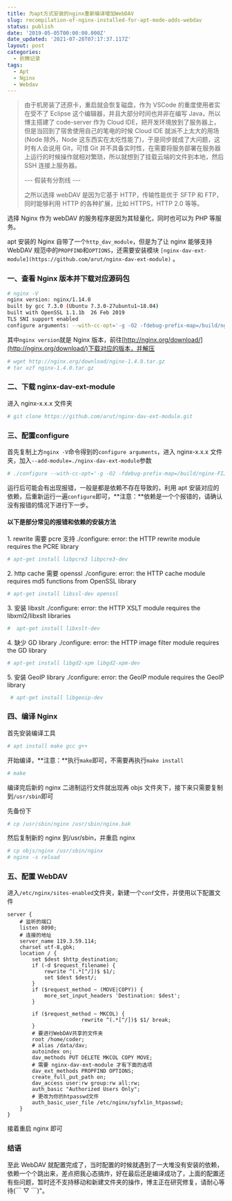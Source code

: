 ```yaml
---
title: 为apt方式安装的nginx重新编译增加WebDAV
slug: recompilation-of-nginx-installed-for-apt-mode-adds-webdav
status: publish
date: '2019-05-05T00:00:00.000Z'
date_updated: '2021-07-28T07:17:37.117Z'
layout: post
categories:
  - 折腾记录
tags:
  - Apt
  - Nginx
  - Webdav
---
```

> 由于机房装了还原卡，重启就会恢复磁盘，作为 VSCode 的重度使用者实在受不了 Eclipse 这个编辑器，并且大部分时间也并非在编写 Java，所以博主搭建了 code-server 作为 Cloud IDE，把开发环境放到了服务器上，但是当回到了宿舍使用自己的笔电的时候 Cloud IDE 就派不上太大的用场(Node 除外，Node 这东西实在太吃性能了)，于是同步就成了大问题，这时有人会说用 Git，可惜 Git 并不具备实时性，在需要将服务部署在服务器上运行的时候操作就相对繁琐，所以就想到了挂载云端的文件到本地，然后 SSH 连接上服务器。
>
> \--- 假装有分割线 ---
>
> 之所以选择 webDAV 是因为它基于 HTTP，传输性能优于 SFTP 和 FTP， 同时能够利用 HTTP 的各种扩展，比如 HTTPS，HTTP 2.0 等等。

选择 Nginx 作为 webDAV 的服务程序是因为其轻量化，同时也可以为 PHP 等服务。

apt 安装的 Nginx 自带了一个`http_dav_module`，但是为了让 nginx 能够支持 WebDAV 规范中的`PROPFIND`和`OPTIONS`，还需要安装模块 `[nginx-dav-ext-module](https://github.com/arut/nginx-dav-ext-module)` 。

### 一、查看 Nginx 版本并下载对应源码包

```bash
# nginx -V
nginx version: nginx/1.14.0
built by gcc 7.3.0 (Ubuntu 7.3.0-27ubuntu1~18.04)
built with OpenSSL 1.1.1b  26 Feb 2019
TLS SNI support enabled
configure arguments: --with-cc-opt='-g -O2 -fdebug-prefix-map=/build/nginx-FIJPpj/nginx-1.14.0=. -fstack-protector-strong -Wformat -Werror=format-security -fPIC -Wdate-time -D_FORTIFY_SOURCE=2' --with-ld-opt='-Wl,-Bsymbolic-functions -Wl,-z,relro -Wl,-z,now -fPIC' --prefix=/usr/share/nginx --conf-path=/etc/nginx/nginx.conf --http-log-path=/var/log/nginx/access.log --error-log-path=/var/log/nginx/error.log --lock-path=/var/lock/nginx.lock --pid-path=/run/nginx.pid --modules-path=/usr/lib/nginx/modules --http-client-body-temp-path=/var/lib/nginx/body --http-fastcgi-temp-path=/var/lib/nginx/fastcgi --http-proxy-temp-path=/var/lib/nginx/proxy --http-scgi-temp-path=/var/lib/nginx/scgi --http-uwsgi-temp-path=/var/lib/nginx/uwsgi --with-debug --with-pcre-jit --with-http_ssl_module --with-http_stub_status_module --with-http_realip_module --with-http_auth_request_module --with-http_v2_module --with-http_dav_module --with-http_slice_module --with-threads --with-http_addition_module --with-http_geoip_module=dynamic --with-http_gunzip_module --with-http_gzip_static_module --with-http_image_filter_module=dynamic --with-http_sub_module --with-http_xslt_module=dynamic --with-stream=dynamic --with-stream_ssl_module --with-mail=dynamic --with-mail_ssl_module
```

其中`nginx version`就是 Nginx 版本，前往[http://nginx.org/download/](http://nginx.org/download/)下载对应的版本，并解压

```bash
# wget http://nginx.org/download/nginx-1.4.0.tar.gz
# tar xzf nginx-1.4.0.tar.gz
```

### 二、下载 nginx-dav-ext-module

进入 nginx-x.x.x 文件夹

```bash
# git clone https://github.com/arut/nginx-dav-ext-module.git
```

### 三、配置**configure**

首先复制上方`nginx -V`命令得到的`configure arguments`，进入 nginx-x.x.x 文件夹，加入`--add-module=./nginx-dav-ext-module`参数

```bash
# ./configure --with-cc-opt='-g -O2 -fdebug-prefix-map=/build/nginx-FIJPpj/nginx-1.14.0=. -fstack-protector-strong -Wformat -Werror=format-security -fPIC -Wdate-time -D_FORTIFY_SOURCE=2' --with-ld-opt='-Wl,-Bsymbolic-functions -Wl,-z,relro -Wl,-z,now -fPIC' --prefix=/usr/share/nginx --conf-path=/etc/nginx/nginx.conf --http-log-path=/var/log/nginx/access.log --error-log-path=/var/log/nginx/error.log --lock-path=/var/lock/nginx.lock --pid-path=/run/nginx.pid --modules-path=/usr/lib/nginx/modules --http-client-body-temp-path=/var/lib/nginx/body --http-fastcgi-temp-path=/var/lib/nginx/fastcgi --http-proxy-temp-path=/var/lib/nginx/proxy --http-scgi-temp-path=/var/lib/nginx/scgi --http-uwsgi-temp-path=/var/lib/nginx/uwsgi --with-debug --with-pcre-jit --with-http_ssl_module --with-http_stub_status_module --with-http_realip_module --with-http_auth_request_module --with-http_v2_module --with-http_dav_module --with-http_slice_module --with-threads --with-http_addition_module --with-http_geoip_module=dynamic --with-http_gunzip_module --with-http_gzip_static_module --with-http_image_filter_module=dynamic --with-http_sub_module --with-http_xslt_module=dynamic --with-stream=dynamic --with-stream_ssl_module --with-mail=dynamic --with-mail_ssl_module --add-module=./nginx-dav-ext-module
```

运行后可能会有出现报错，一般是都是依赖不存在导致的，利用 apt 安装对应的依赖，后重新运行一遍`configure`即可，**注意：**依赖是一个个报错的，请确认没有报错的情况下进行下一步。

#### 以下是部分常见的报错和依赖的安装方法

1\. rewrite 需要 pcre 支持
./configure: error: the HTTP rewrite module requires the PCRE library

```bash
# apt-get install libpcre3 libpcre3-dev
```

2\. http cache 需要 openssl
./configure: error: the HTTP cache module requires md5 functions from OpenSSL library

```bash
# apt-get install libssl-dev openssl
```

3\. 安装 libxslt
./configure: error: the HTTP XSLT module requires the libxml2/libxslt libraries

```bash
#  apt-get install libxslt-dev
```

4\. 缺少 GD library
./configure: error: the HTTP image filter module requires the GD library

```bash
# apt-get install libgd2-xpm libgd2-xpm-dev
```

5\. 安装 GeoIP library
./configure: error: the GeoIP module requires the GeoIP library

```bash
 # apt-get install libgeoip-dev
```

### 四、编译 Nginx

首先安装编译工具

```bash
# apt install make gcc g++
```

开始编译，**注意：**执行`make`即可，不需要再执行`make install`

```bash
# make
```

编译完后新的 nginx 二进制运行文件就出现再 objs 文件夹下，接下来只需要复制到`/usr/sbin`即可

先备份下

```bash
# cp /usr/sbin/nginx /usr/sbin/nginx.bak
```

然后复制新的 nginx 到/usr/sbin，并重启 nginx

```bash
# cp objs/nginx /usr/sbin/nginx
# nginx -s reload
```

### 五、配置 WebDAV

进入`/etc/nginx/sites-enabled`文件夹，新建一个`conf`文件，并使用以下配置文件

```nginx
server {
    # 监听的端口
    listen 8090;
    # 连接的地址
    server_name 119.3.59.114;
    charset utf-8,gbk;
    location / {
        set $dest $http_destination;
        if (-d $request_filename) {
            rewrite ^(.*[^/])$ $1/;
            set $dest $dest/;
        }
        if ($request_method ~ (MOVE|COPY)) {
            more_set_input_headers 'Destination: $dest';
        }

        if ($request_method ~ MKCOL) {
                        rewrite ^(.*[^/])$ $1/ break;
        }
        # 要进行WebDAV共享的文件夹
        root /home/coder;
        # alias /data/dav;
        autoindex on;
        dav_methods PUT DELETE MKCOL COPY MOVE;
        # 需要 nginx-dav-ext-module 才有下面的选项
        dav_ext_methods PROPFIND OPTIONS;
        create_full_put_path on;
        dav_access user:rw group:rw all:rw;
        auth_basic "Authorized Users Only";
        # 更改为你的htpasswd文件
        auth_basic_user_file /etc/nginx/syfxlin_htpasswd;
    }
}
```

接着重启 nginx 即可

### 结语

至此 WebDAV 就配置完成了，当时配置的时候就遇到了一大堆没有安装的依赖，依赖一个个跳出来，差点把我心态搞炸，好在最后还是编译成功了，上面的配置还有些问题，暂时还不支持移动和新建文件夹的操作，博主正在研究修复，请耐心等待(￣ ▽ ￣)"。
